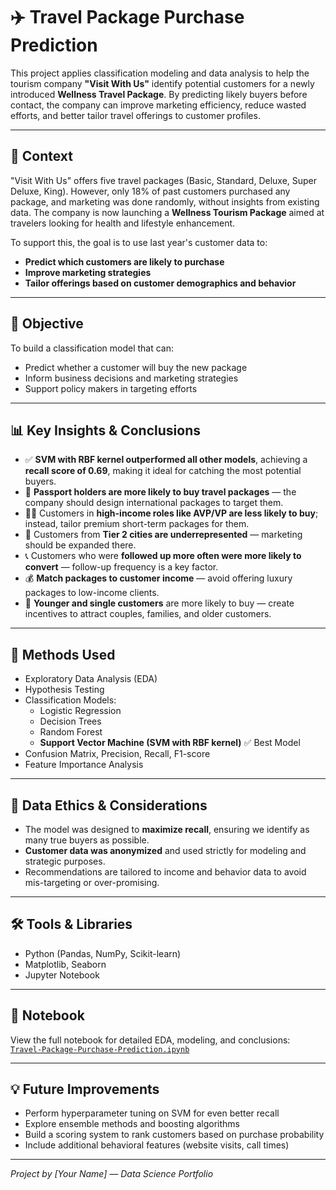 # ✈️ Travel Package Purchase Prediction

This project applies classification modeling and data analysis to help the tourism company **"Visit With Us"** identify potential customers for a newly introduced **Wellness Travel Package**. By predicting likely buyers before contact, the company can improve marketing efficiency, reduce wasted efforts, and better tailor travel offerings to customer profiles.

---

## 🧠 Context

"Visit With Us" offers five travel packages (Basic, Standard, Deluxe, Super Deluxe, King). However, only 18% of past customers purchased any package, and marketing was done randomly, without insights from existing data. The company is now launching a **Wellness Tourism Package** aimed at travelers looking for health and lifestyle enhancement.

To support this, the goal is to use last year's customer data to:
- **Predict which customers are likely to purchase**
- **Improve marketing strategies**
- **Tailor offerings based on customer demographics and behavior**

---

## 🎯 Objective

To build a classification model that can:
- Predict whether a customer will buy the new package
- Inform business decisions and marketing strategies
- Support policy makers in targeting efforts

---

## 📊 Key Insights & Conclusions

- ✅ **SVM with RBF kernel outperformed all other models**, achieving a **recall score of 0.69**, making it ideal for catching the most potential buyers.
- 🔑 **Passport holders are more likely to buy travel packages** — the company should design international packages to target them.
- 🧑‍💼 Customers in **high-income roles like AVP/VP are less likely to buy**; instead, tailor premium short-term packages for them.
- 🌆 Customers from **Tier 2 cities are underrepresented** — marketing should be expanded there.
- 📞 Customers who were **followed up more often were more likely to convert** — follow-up frequency is a key factor.
- 💰 **Match packages to customer income** — avoid offering luxury packages to low-income clients.
- 👥 **Younger and single customers** are more likely to buy — create incentives to attract couples, families, and older customers.

---

## 🧪 Methods Used

- Exploratory Data Analysis (EDA)
- Hypothesis Testing
- Classification Models:
  - Logistic Regression
  - Decision Trees
  - Random Forest
  - **Support Vector Machine (SVM with RBF kernel)** ✅ Best Model
- Confusion Matrix, Precision, Recall, F1-score
- Feature Importance Analysis

---

## 🧭 Data Ethics & Considerations

- The model was designed to **maximize recall**, ensuring we identify as many true buyers as possible.
- **Customer data was anonymized** and used strictly for modeling and strategic purposes.
- Recommendations are tailored to income and behavior data to avoid mis-targeting or over-promising.

---

## 🛠️ Tools & Libraries

- Python (Pandas, NumPy, Scikit-learn)
- Matplotlib, Seaborn
- Jupyter Notebook

---


## 📎 Notebook

View the full notebook for detailed EDA, modeling, and conclusions:  
[`Travel-Package-Purchase-Prediction.ipynb`](Travel-Package-Purchase-Prediction.ipynb)

---

## 💡 Future Improvements

- Perform hyperparameter tuning on SVM for even better recall
- Explore ensemble methods and boosting algorithms
- Build a scoring system to rank customers based on purchase probability
- Include additional behavioral features (website visits, call times)

---

*Project by [Your Name] — Data Science Portfolio*

